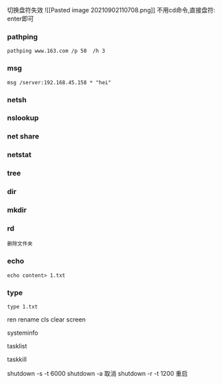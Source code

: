 切换盘符失效
![[Pasted image 20210902110708.png]]
不用cd命令,直接盘符: enter即可

### pathping
    pathping www.163.com /p 50  /h 3

### msg 
    msg /server:192.168.45.158 * "hei"

### netsh 

### nslookup

### net share

### netstat

### tree

### dir

### mkdir

### rd
    删除文件夹

### echo 
    echo content> 1.txt

### type
    type 1.txt

ren
    rename
cls
    clear screen

systeminfo

tasklist

taskkill 

shutdown -s -t 6000
shutdown -a  取消
shutdown -r -t 1200 重启
